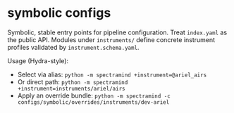# symbolic configs

Symbolic, stable entry points for pipeline configuration. Treat `index.yaml` as the public API.
Modules under `instruments/` define concrete instrument profiles validated by `instrument.schema.yaml`.

Usage (Hydra-style):
- Select via alias: `python -m spectramind +instrument=@ariel_airs`
- Or direct path: `python -m spectramind +instrument=instruments/ariel/airs`
- Apply an override bundle: `python -m spectramind -c configs/symbolic/overrides/instruments/dev-ariel`
